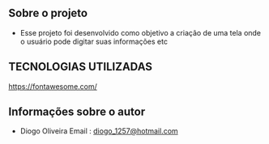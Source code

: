 
## Sobre o projeto ##

- Esse projeto foi  desenvolvido como objetivo a criação de uma tela onde o usuário pode digitar suas informações etc
## TECNOLOGIAS UTILIZADAS ##

https://fontawesome.com/



## Informações sobre o autor ##

- Diogo Oliveira
Email : diogo_1257@hotmail.com